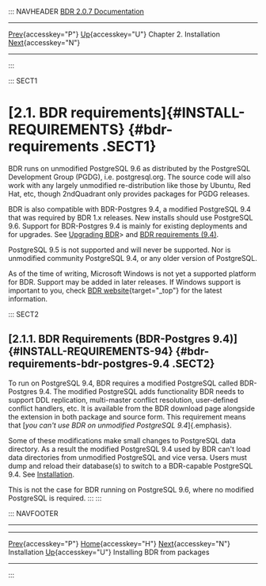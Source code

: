 ::: NAVHEADER
  [BDR 2.0.7 Documentation](index.md)
  --------------------------------------------------------- ---------------------------------------- ------------------------- ----------------------------------------------------------------------------------
  [Prev](installation.md "Installation"){accesskey="P"}   [Up](installation.md){accesskey="U"}    Chapter 2. Installation    [Next](installation-packages.md "Installing BDR from packages"){accesskey="N"}

------------------------------------------------------------------------
:::

::: SECT1
# [2.1. BDR requirements]{#INSTALL-REQUIREMENTS} {#bdr-requirements .SECT1}

BDR runs on unmodified PostgreSQL 9.6 as distributed by the PostgreSQL
Development Group (PGDG), i.e. postgresql.org. The source code will also
work with any largely unmodified re-distribution like those by Ubuntu,
Red Hat, etc, though 2ndQuadrant only provides packages for PGDG
releases.

BDR is also compatible with BDR-Postgres 9.4, a modified PostgreSQL 9.4
that was required by BDR 1.x releases. New installs should use
PostgreSQL 9.6. Support for BDR-Postgres 9.4 is mainly for existing
deployments and for upgrades. See [Upgrading BDR](upgrade.md)\> and
[BDR requirements
(9.4)](install-requirements.md#INSTALL-REQUIREMENTS-94).

PostgreSQL 9.5 is not supported and will never be supported. Nor is
unmodified community PostgreSQL 9.4, or any older version of PostgreSQL.

As of the time of writing, Microsoft Windows is not yet a supported
platform for BDR. Support may be added in later releases. If Windows
support is important to you, check [BDR
website](http://2ndquadrant.com/BDR){target="_top"} for the latest
information.

::: SECT2
## [2.1.1. BDR Requirements (BDR-Postgres 9.4)]{#INSTALL-REQUIREMENTS-94} {#bdr-requirements-bdr-postgres-9.4 .SECT2}

To run on PostgreSQL 9.4, BDR requires a modified PostgreSQL called
BDR-Postgres 9.4. The modified PostgreSQL adds functionality BDR needs
to support DDL replication, multi-master conflict resolution,
user-defined conflict handlers, etc. It is available from the BDR
download page alongside the extension in both package and source form.
This requirement means that [*you can\'t use BDR on unmodified
PostgreSQL 9.4*]{.emphasis}.

Some of these modifications make small changes to PostgreSQL data
directory. As a result the modified PostgreSQL 9.4 used by BDR can\'t
load data directories from unmodified PostgreSQL and vice versa. Users
must dump and reload their database(s) to switch to a BDR-capable
PostgreSQL 9.4. See [Installation](installation.md).

This is not the case for BDR running on PostgreSQL 9.6, where no
modified PostgreSQL is required.
:::
:::

::: NAVFOOTER

------------------------------------------------------------------------

  ------------------------------------------ ---------------------------------------- ---------------------------------------------------
  [Prev](installation.md){accesskey="P"}      [Home](index.md){accesskey="H"}       [Next](installation-packages.md){accesskey="N"}
  Installation                                [Up](installation.md){accesskey="U"}                         Installing BDR from packages
  ------------------------------------------ ---------------------------------------- ---------------------------------------------------
:::
